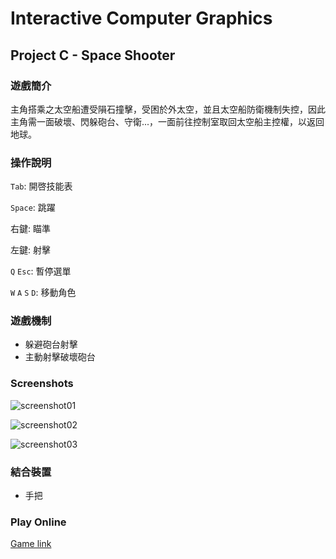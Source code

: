 # Interactive Computer Graphics
## Project C - Space Shooter

### 遊戲簡介

主角搭乘之太空船遭受隕石撞擊，受困於外太空，並且太空船防衛機制失控，因此主角需一面破壞、閃躲砲台、守衛...，一面前往控制室取回太空船主控權，以返回地球。

### 操作說明

`Tab`: 開啓技能表

`Space`: 跳躍

右鍵: 瞄準

左鍵: 射擊

`Q` `Esc`: 暫停選單

`W` `A` `S` `D`: 移動角色

### 遊戲機制

- 躲避砲台射擊
- 主動射擊破壞砲台

### Screenshots

![screenshot01](https://user-images.githubusercontent.com/16789570/42319228-ebed0498-8083-11e8-9b4f-044c0eacc8f2.png)

![screenshot02](https://user-images.githubusercontent.com/16789570/42319361-50b73c54-8084-11e8-8866-281c836f6daa.png)

![screenshot03](https://user-images.githubusercontent.com/16789570/42319370-59d76a52-8084-11e8-9c1f-b1f22f4e3e67.png)

### 結合裝置

- 手把

### Play Online

[Game link](https://doraeric.github.io/icg2018-c/)
